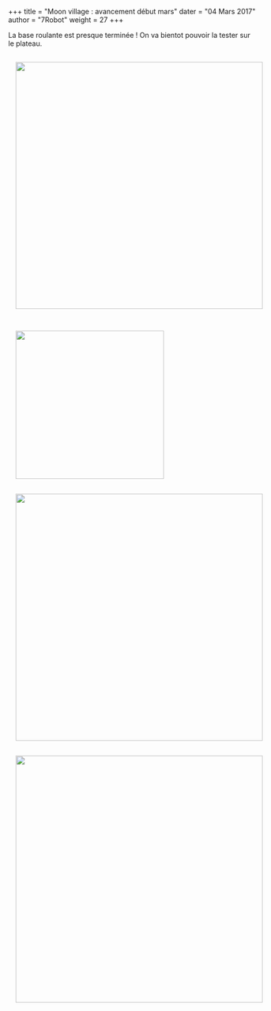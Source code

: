 +++
title = "Moon village : avancement début mars"
dater = "04 Mars 2017"
author = "7Robot"
weight = 27
+++

<p>
	La base roulante est presque termin&eacute;e ! On va bientot pouvoir la tester sur le plateau.</p>

<p>
	<img src="/img/articles/17155246_1484220058278410_6947234366855835388_n.jpg" width="500" style="margin:15px"/></p>
<p>
	<img src="/img/articles/17022010_1484220061611743_7490941938305375479_n.jpg" width="300" style="margin:15px"/><img src="/img/articles/16865126_1474169412616808_8491704071836882346_n.jpg" width="500" style="margin:15px"/><img src="/img/articles/16830878_1468605173173232_8448742781591695666_n.jpg" width="500" style="margin:15px"/></p>
